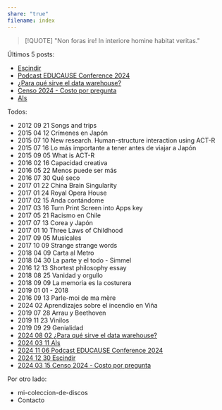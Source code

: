 ```yaml
---
share: "true"
filename: index
---
```

> [!QUOTE]
> "Non foras ire! In interiore homine habitat veritas."

Últimos 5 posts:
- [Escindir](./2024-12-30-Escindir.md) 
- [Podcast EDUCAUSE Conference 2024](./podcast-educause-conference-2024.md) 
- [¿Para qué sirve el data warehouse?](./para-que-sirve-el-datawarehouse.md)
- [Censo 2024 - Costo por pregunta](./censo-2024-costo-por-pregunta.md)
- [AIs](./ais.md) 

Todos:
- 2012 09 21 Songs and trips
- 2015 04 12 Crímenes en Japón
- 2015 07 10 New research. Human-structure interaction using ACT-R
- 2015 07 16 Lo más importante a tener antes de viajar a Japón
- 2015 09 05 What is ACT-R
- 2016 02 16 Capacidad creativa
- 2016 05 22 Menos puede ser más
- 2016 07 30 Qué seco
- 2017 01 22 China Brain Singularity
- 2017 01 24 Royal Opera House
- 2017 02 15 Anda contándome
- 2017 03 16 Turn Print Screen into Apps key
- 2017 05 21 Racismo en Chile
- 2017 07 13 Corea y Japón
- 2017 01 10 Three Laws of Childhood
- 2017 09 05 Musicales
- 2017 10 09 Strange strange words
- 2018 04 09 Carta al Metro
- 2018 04 30 La parte y el todo - Simmel
- 2016 12 13 Shortest philosophy essay
- 2018 08 25 Vanidad y orgullo
- 2018 09 09 La memoria es la costurera
- 2019 01 01 - 2018
- 2016 09 13 Parle-moi de ma mère
- 2024 02 Aprendizajes sobre el incendio en Viña
- 2019 07 28 Arrau y Beethoven
- 2019 11 23 Vinilos
- 2019 09 29 Genialidad
- [2024 08 02 ¿Para qué sirve el data warehouse?](./para-que-sirve-el-datawarehouse.md)
- [2024 03 11 AIs](./ais.md)
- [2024 11 06 Podcast EDUCAUSE Conference 2024](./podcast-educause-conference-2024.md)
- [2024 12 30 Escindir](./2024-12-30-Escindir.md)
- [2024 03 15 Censo 2024 - Costo por pregunta](./censo-2024-costo-por-pregunta.md)



Por otro lado:
- mi-coleccion-de-discos
- Contacto 

